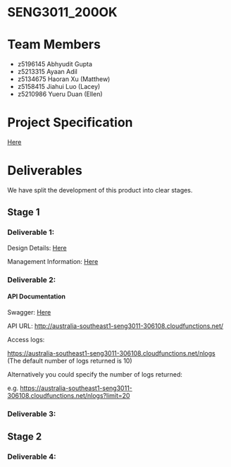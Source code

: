 # SENG3011_200OK

# Team Members
- z5196145  Abhyudit Gupta
- z5213315	Ayaan Adil
- z5134675  Haoran Xu (Matthew)
- z5158415  Jiahui Luo (Lacey)
- z5210986  Yueru Duan (Ellen)

# Project Specification
[Here](https://webcms3.cse.unsw.edu.au/static/uploads/course/SENG3011/21T1/b401ddfe08b2a091388d9df9fe7bd591961cf8aa65a9c36ef5b04e2bbeda1d30/AnalyticsPlatformEpidemics_v_9_1.pdf)

# Deliverables

We have split the development of this product into clear stages. 

## Stage 1
### Deliverable 1:

Design Details: [Here](https://github.com/17Ayaan28/SENG3011_200OK/blob/184854723fe31650f0dcca3cc678483e7f1e4797/Reports/Design%20Details.pdf)

Management Information: [Here](https://github.com/17Ayaan28/SENG3011_200OK/blob/184854723fe31650f0dcca3cc678483e7f1e4797/Reports/Managment%20Information.pdf)

### Deliverable 2:

#### API Documentation

Swagger: [Here](https://app.swaggerhub.com/apis-docs/z5158415/API-200OK/1.0.0-oas3#/)

API URL: http://australia-southeast1-seng3011-306108.cloudfunctions.net/

Access logs: 

https://australia-southeast1-seng3011-306108.cloudfunctions.net/nlogs (The default number of logs returned is 10)

Alternatively you could specify the number of logs returned: 
 
e.g. https://australia-southeast1-seng3011-306108.cloudfunctions.net/nlogs?limit=20

### Deliverable 3:

## Stage 2

### Deliverable 4:


